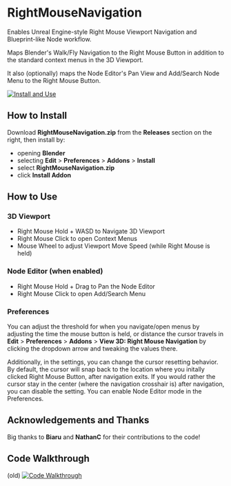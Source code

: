 # RightMouseNavigation
Enables Unreal Engine-style Right Mouse Viewport Navigation and Blueprint-like Node workflow.

Maps Blender's Walk/Fly Navigation to the Right Mouse Button in addition to the standard context menus in the 3D Viewport.

It also (optionally) maps the Node Editor's Pan View and Add/Search Node Menu to the Right Mouse Button.

[![Install and Use](https://img.youtube.com/vi/wIEsuaaS-Hw/0.jpg)](https://www.youtube.com/watch?v=wIEsuaaS-Hw)

## How to Install
Download __RightMouseNavigation.zip__ from the __Releases__ section on the right, then install by:
- opening __Blender__
- selecting __Edit__ > __Preferences__ > __Addons__ > __Install__ 
- select __RightMouseNavigation.zip__
- click __Install Addon__

## How to Use
### 3D Viewport
- Right Mouse Hold + WASD to Navigate 3D Viewport
- Right Mouse Click to open Context Menus
- Mouse Wheel to adjust Viewport Move Speed (while Right Mouse is held)

### Node Editor (when enabled)
- Right Mouse Hold + Drag to Pan the Node Editor
- Right Mouse Click to open Add/Search Menu

### Preferences
You can adjust the threshold for when you navigate/open menus by adjusting the time the mouse button is held, or distance the cursor travels in __Edit__ > __Preferences__ > __Addons__ > __View 3D: Right Mouse Navigation__ by clicking the dropdown arrow and tweaking the values there.

Additionally, in the settings, you can change the cursor resetting behavior. By default, the cursor will snap back to the location where you initally clicked Right Mouse Button, after navigation exits. If you would rather the cursor stay in the center (where the navigation crosshair is) after navigation, you can disable the setting. You can enable Node Editor mode in the Preferences.

## Acknowledgements and Thanks

Big thanks to __Biaru__ and __NathanC__ for their contributions to the code!

## Code Walkthrough
(old)
[![Code Walkthrough](https://img.youtube.com/vi/pSrqSz2PcY8/0.jpg)](https://www.youtube.com/watch?v=pSrqSz2PcY8)
